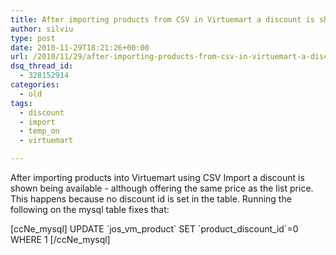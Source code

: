 ```yaml
---
title: After importing products from CSV in Virtuemart a discount is showed
author: silviu
type: post
date: 2010-11-29T18:21:26+00:00
url: /2010/11/29/after-importing-products-from-csv-in-virtuemart-a-discount-is-showed/
dsq_thread_id:
  - 328152914
categories:
  - old
tags:
  - discount
  - import
  - temp_on
  - virtuemart

---
```

After importing products into Virtuemart using CSV Import a discount is shown being available - although offering the same price as the list price. This happens because no discount id is set in the table. Running the following on the mysql table fixes that:

[ccNe_mysql]
UPDATE \`jos_vm_product\` SET \`product_discount_id\`=0 WHERE 1
[/ccNe_mysql]